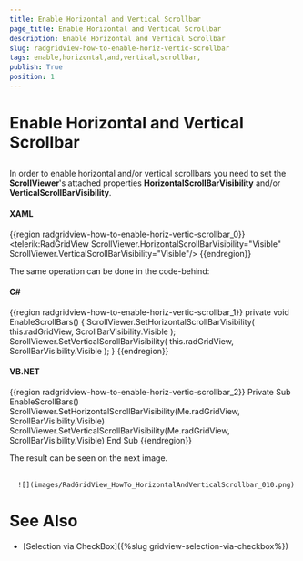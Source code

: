 ```yaml
---
title: Enable Horizontal and Vertical Scrollbar 
page_title: Enable Horizontal and Vertical Scrollbar 
description: Enable Horizontal and Vertical Scrollbar 
slug: radgridview-how-to-enable-horiz-vertic-scrollbar
tags: enable,horizontal,and,vertical,scrollbar,
publish: True
position: 1
---
```


# Enable Horizontal and Vertical Scrollbar 



## 

In order to enable horizontal and/or vertical scrollbars you need to set the __ScrollViewer__'s attached properties __HorizontalScrollBarVisibility__ and/or __VerticalScrollBarVisibility__.

#### __XAML__

{{region radgridview-how-to-enable-horiz-vertic-scrollbar_0}}
	<telerik:RadGridView ScrollViewer.HorizontalScrollBarVisibility="Visible" ScrollViewer.VerticalScrollBarVisibility="Visible"/>
	{{endregion}}



The same operation can be done in the code-behind:

#### __C#__

{{region radgridview-how-to-enable-horiz-vertic-scrollbar_1}}
	private void EnableScrollBars()
	{
	    ScrollViewer.SetHorizontalScrollBarVisibility( this.radGridView, ScrollBarVisibility.Visible );
	    ScrollViewer.SetVerticalScrollBarVisibility( this.radGridView, ScrollBarVisibility.Visible );
	}
	{{endregion}}



#### __VB.NET__

{{region radgridview-how-to-enable-horiz-vertic-scrollbar_2}}
	Private Sub EnableScrollBars()
	    ScrollViewer.SetHorizontalScrollBarVisibility(Me.radGridView, ScrollBarVisibility.Visible)
	    ScrollViewer.SetVerticalScrollBarVisibility(Me.radGridView, ScrollBarVisibility.Visible)
	End Sub
	{{endregion}}



The result can be seen on the next image.




         
      ![](images/RadGridView_HowTo_HorizontalAndVerticalScrollbar_010.png)

# See Also

 * [Selection via CheckBox]({%slug gridview-selection-via-checkbox%})
